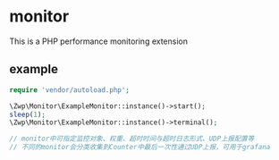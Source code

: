 # monitor
This is a PHP performance monitoring extension

## example

```php
require 'vendor/autoload.php';

\Zwp\Monitor\ExampleMonitor::instance()->start();
sleep(1);
\Zwp\Monitor\ExampleMonitor::instance()->terminal();

// monitor中可指定监控对象、权重、超时时间与超时日志形式、UDP上报配置等
// 不同的monitor会分类收集到Counter中最后一次性通过UDP上报，可用于grafana
```